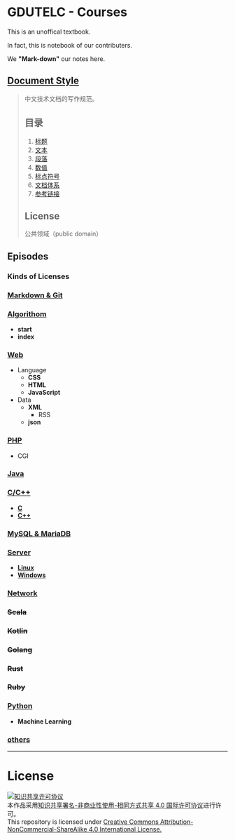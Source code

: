 # GDUTELC - Courses

This is an unoffical textbook.

In fact, this is notebook of our contributers.

We **"Mark-down"** our notes here.

## [Document Style](https://github.com/ruanyf/document-style-guide)
> 
> 中文技术文档的写作规范。
>
> ## 目录
> 
> 1. [标题](https://github.com/ruanyf/document-style-guide/tree/master/docs/title.md)
> 1. [文本](https://github.com/ruanyf/document-style-guide/tree/master/docs/text.md)
> 1. [段落](https://github.com/ruanyf/document-style-guide/tree/master/docs/paragraph.md)
> 1. [数值](https://github.com/ruanyf/document-style-guide/tree/master/docs/number.md)
> 1. [标点符号](https://github.com/ruanyf/document-style-guide/tree/master/docs/marks.md)
> 1. [文档体系](https://github.com/ruanyf/document-style-guide/tree/master/docs/structure.md)
> 1. [参考链接](https://github.com/ruanyf/document-style-guide/tree/master/docs/reference.md)
> 
> ## License
>
> 公共领域（public domain）

## Episodes

### **Kinds of Licenses**

### [**Markdown & Git**](Git+Markdown)

### [**Algorithom**](algorithom)
* **start**
* **index**

### [**Web**](web)
* Language
    * **CSS**
    * **HTML**
    * **JavaScript**
* Data
    * **XML**
        * RSS
    * **json**

### [**PHP**](php)
* CGI

### [**Java**](java)

### [**C/C++**](c)
* [**C**](c\c)
* [**C++**](c\cpp)

### [**MySQL & MariaDB**](mysql)

### [**Server**](server)
* [**Linux**](server/linux)
* [**Windows**](server/windows)

### [**Network**](network)

### ~~**Scala**~~

### ~~**Kotlin**~~

### ~~**Golang**~~

### ~~**Rust**~~

### ~~**Ruby**~~

### [**Python**](python)
* **Machine Learning**

### [others](https://github.com/MuZhou233/gugu-tutorial)

------
# License
<a rel="license" href="http://creativecommons.org/licenses/by-nc-sa/4.0/"><img alt="知识共享许可协议" style="border-width:0" src="https://i.creativecommons.org/l/by-nc-sa/4.0/88x31.png" /></a><br />本作品采用<a rel="license" href="http://creativecommons.org/licenses/by-nc-sa/4.0/deed.zh">知识共享署名-非商业性使用-相同方式共享 4.0 国际许可协议</a>进行许可。
</a><br />This repository is licensed under <a rel="license" href="http://creativecommons.org/licenses/by-nc-sa/4.0/">Creative Commons Attribution-NonCommercial-ShareAlike 4.0 International License.</a>
